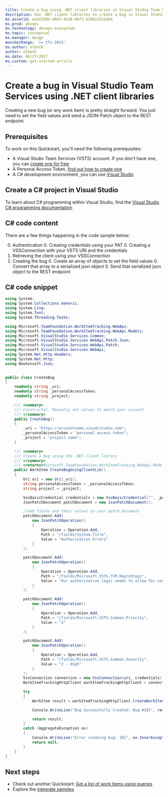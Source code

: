 ```yaml
---
title: Create a bug using .NET client libraries in Visual Studio Team Services
description: Use .NET client libraries to create a bug in Visual Studio Team Services (VSTS).
ms.assetid: ea2e5303-46b5-41d0-b6f5-b3d8ce515a64
ms.prod: devops
ms.technology: devops-ecosystem
ms.topic: conceptual
ms.manager: douge
monikerRange: '>= tfs-2013'
ms.author: elbatk
author: elbatk
ms.date: 06/27/2017
ms.custom: get-started-article
---
```

# Create a bug in Visual Studio Team Services using .NET client libraries

Creating a new bug (or any work item) is pretty straight forward. You just need to set the field values and send a JSON-Patch object to the REST endpoint.

## Prerequisites
To work on this Quickstart, you'll need the following prerequisites:

* A Visual Studio Team Services (VSTS) account. If you don't have one, you can [create one for free](https://go.microsoft.com/fwlink/?LinkId=307137)
* A Personal Access Token, [find out how to create one](../get-started/authentication/PATs.md)
* A C# development environment, you can use [Visual Studio](https://visualstudio.microsoft.com/vs/)

## Create a C# project in Visual Studio

To learn about C# programming within Visual Studio, find the [Visual Studio C# programming documentation](https://docs.microsoft.com/en-us/dotnet/csharp/programming-guide/inside-a-program/)

## C# code content
There are a few things happening in the code sample below:

0. Authentication
    0. Creating credentials using your PAT
    0. Creating a VSSConnection with your VSTS URI and the credentials
0. Retrieving the client using your VSSConnection
0. Creating the bug
    0. Create an array of objects to set the field values
    0. Convert that array to a serialized json object
    0. Send that serialized json object to the REST endpoint

## C# code snippet
```csharp
using System;
using System.Collections.Generic;
using System.Linq;
using System.Text;
using System.Threading.Tasks;

using Microsoft.TeamFoundation.WorkItemTracking.WebApi;
using Microsoft.TeamFoundation.WorkItemTracking.WebApi.Models;
using Microsoft.VisualStudio.Services.Common;
using Microsoft.VisualStudio.Services.WebApi.Patch.Json;
using Microsoft.VisualStudio.Services.WebApi.Patch;
using Microsoft.VisualStudio.Services.WebApi;
using System.Net.Http.Headers;
using System.Net.Http;
using Newtonsoft.Json;

 
public class CreateBug 
{
    readonly string _uri;
    readonly string _personalAccessToken;
    readonly string _project;

    /// <summary>
    /// Constructor. Manually set values to match your account.
    /// </summary>
    public CreateBug()
    {
        _uri = "https://accountname.visualstudio.com";
        _personalAccessToken = "personal access token";
        _project = "project name";
    }

    /// <summary>
    /// Create a bug using the .NET client library
    /// </summary>
    /// <returns>Microsoft.TeamFoundation.WorkItemTracking.WebApi.Models.WorkItem</returns>    
    public WorkItem CreateBugUsingClientLib()
    {
        Uri uri = new Uri(_uri);
        string personalAccessToken = _personalAccessToken;
        string project = _project;

        VssBasicCredential credentials = new VssBasicCredential("", _personalAccessToken);
        JsonPatchDocument patchDocument = new JsonPatchDocument();

        //add fields and their values to your patch document
        patchDocument.Add(
            new JsonPatchOperation()
            {
                Operation = Operation.Add,
                Path = "/fields/System.Title",
                Value = "Authorization Errors"
            }
        );

        patchDocument.Add(
            new JsonPatchOperation()
            {
                Operation = Operation.Add,
                Path = "/fields/Microsoft.VSTS.TCM.ReproSteps",
                Value = "Our authorization logic needs to allow for users with Microsoft accounts (formerly Live Ids) - http:// msdn.microsoft.com/en-us/library/live/hh826547.aspx"
            }
        );

        patchDocument.Add(
            new JsonPatchOperation()
            {
                Operation = Operation.Add,
                Path = "/fields/Microsoft.VSTS.Common.Priority",
                Value = "1"
            }
        );

        patchDocument.Add(
            new JsonPatchOperation()
            {
                Operation = Operation.Add,
                Path = "/fields/Microsoft.VSTS.Common.Severity",
                Value = "2 - High"
            }
        );
        VssConnection connection = new VssConnection(uri, credentials);
        WorkItemTrackingHttpClient workItemTrackingHttpClient = connection.GetClient<WorkItemTrackingHttpClient>();

        try
        {
            WorkItem result = workItemTrackingHttpClient.CreateWorkItemAsync(patchDocument, project, "Bug").Result;

            Console.WriteLine("Bug Successfully Created: Bug #{0}", result.Id);

            return result;
        }
        catch (AggregateException ex)
        {
            Console.WriteLine("Error creating bug: {0}", ex.InnerException.Message);
            return null;
        }
    }
}
```

## Next steps

* Check out another Quickstart: [Get a list of work items using queries](./work-item-quickstart.md)
* Explore the [integrate samples](../get-started/client-libraries/samples.md)
